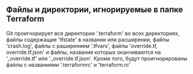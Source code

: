 ## Файлы и директории, игнорируемые в папке Terraform

Git проигнорирует все директории '.terraform' во всех директориях, файлы содержащие 'tfstate' в названии или расширении, файлы 'crash.log', файлы с раширением '.tfvars', файлы 'override.tf, override.tf.json' и файлы, названия которых оканчиваются на '_override.tf' или '_override.tf.json'. Кроме того, будут проигнорированы файлы с названиями '.terraformrc' и 'terraform.rc'


